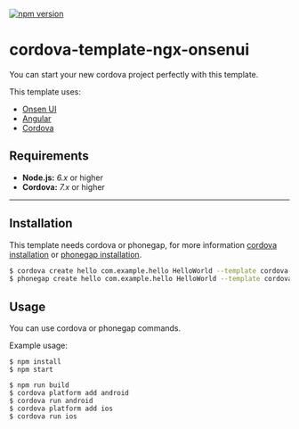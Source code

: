 <!--
#
# Licensed to the Apache Software Foundation (ASF) under one
# or more contributor license agreements.  See the NOTICE file
# distributed with this work for additional information
# regarding copyright ownership.  The ASF licenses this file
# to you under the Apache License, Version 2.0 (the
# "License"); you may not use this file except in compliance
# with the License.  You may obtain a copy of the License at
#
# http://www.apache.org/licenses/LICENSE-2.0
#
# Unless required by applicable law or agreed to in writing,
# software distributed under the License is distributed on an
# "AS IS" BASIS, WITHOUT WARRANTIES OR CONDITIONS OF ANY
#  KIND, either express or implied.  See the License for the
# specific language governing permissions and limitations
# under the License.
#
-->
[![npm version](https://badge.fury.io/js/cordova-template-ngx-onsenui.svg)](https://badge.fury.io/js/cordova-template-ngx-onsenui)

# cordova-template-ngx-onsenui

You can start your new cordova project perfectly with this template.

This template uses:
* [Onsen UI](https://onsen.io/)
* [Angular](https://angular.io/)
* [Cordova](https://cordova.apache.org/)

## Requirements
* **Node.js:** _6.x_ or higher
* **Cordova:** _7.x_ or higher

---

## Installation

This template needs cordova or phonegap, for more information [cordova installation](https://cordova.apache.org/docs/en/latest/guide/cli/) or [phonegap installation](http://docs.phonegap.com/getting-started/1-install-phonegap/desktop/).


``` bash
$ cordova create hello com.example.hello HelloWorld --template cordova-template-ngx-onsenui
$ phonegap create hello com.example.hello HelloWorld --template cordova-template-ngx-onsenui
```


## Usage

You can use cordova or phonegap commands.

Example usage:
```
$ npm install
$ npm start
```
```
$ npm run build
$ cordova platform add android
$ cordova run android
$ cordova platform add ios
$ cordova run ios
```

